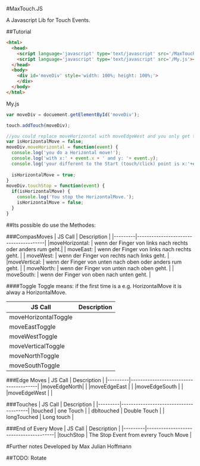 #MaxTouch.JS


A Javascript Lib for Touch Events.


##Tutorial
````html
<html>
  <head>
    <script language='javascript' type='text/javascript' src='/MaxTouch.js'></script>
    <script language='javascript' type='text/javascript' src='/My.js'></script>
  </head>
  <body>
    <div id='moveDiv' style='width: 100%; height: 100%;'>
    </div>
  </body>
</html>
````

My.js
````js
var moveDiv = docuement.getElementById('moveDiv');

touch.addTouch(moveDiv);

//you could replace moveHorizontal with moveEdgeWest and you only get the Event, if you touch your device from left to right
var isHorizontalMove = false;
moveDiv.moveHorizontal = function(event) {
  console.log('you do a Horizontal move!');
  console.log('with x:' + event.x + ' and y: '+ event.y);
  console.log('your different to the Start (touch/click) point is x:'+event.mX+' and y:'+event.mY);
  
  isHorizontalMove = true;
}
moveDiv.touchStop = function(event) {
  if(isHorizontalMove) {
    console.log('You stop the HorizontalMove.');
    isHorizontalMove = false;
  }
}

````

##Its possible do use the Methodes:


###CompasMoves
| JS Call | Description                           |
|---------|---------------------------------------|
|moveHorizontal: | wenn der Finger von links nach rechts oder anders rum geht.|
|   moveEast: | wenn der Finger von links nach rechts geht. |
|   moveWest: | wenn der Finger von rechts nach links geht. |
|moveVertical: | wenn der Finger von unten nach oben oder anders rum geht. |
|   moveNorth: | wenn der Finger von unten nach oben geht. |
|   moveSouth: | wenn der Finger von oben nach unten geht. |

####Toggle
Toggle means: if the first time is a e.g. HorizontalMove it is alway a HorizontalMove. 

| JS Call | Description                           |
|---------|---------------------------------------|
|moveHorizontalToggle |   |
|   moveEastToggle |  |
|   moveWestToggle |  |
|moveVerticalToggle |   |
|   moveNorthToggle |   |
|   moveSouthToggle |   |
    
###Edge Moves
| JS Call | Description                           |
|---------|---------------------------------------|
|moveEdgeNorth| |
|moveEdgeEast | |
|moveEdgeSouth | |
|moveEdgeWest | |
  
###Touches
| JS Call | Description                           |
|---------|---------------------------------------|
|touched | one Touch  |
| dbltouched | Double Touch |
| longTouched | Long touch |
  
###End of Every Move
| JS Call | Description                           |
|---------|---------------------------------------|
|touchStop | The Stop Event from evrery Touch Move |


#Further notes
Developed by Max Julian Hoffmann

##TODO:
Rotate
